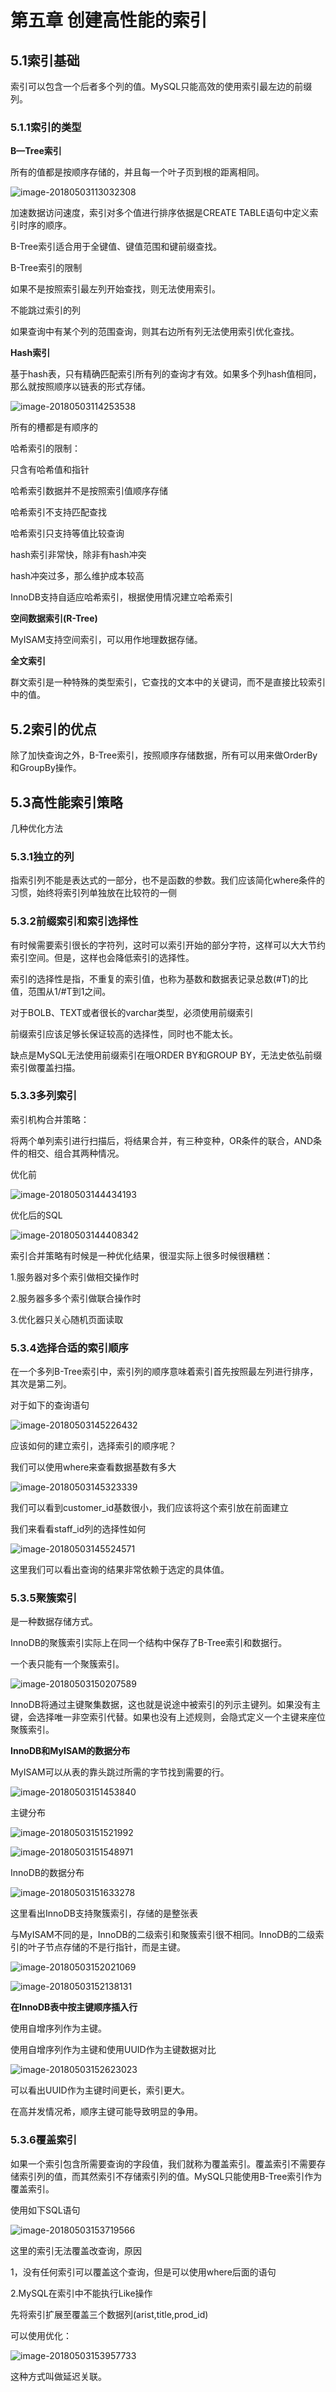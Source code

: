 # 第五章 创建高性能的索引

## 5.1索引基础

索引可以包含一个后者多个列的值。MySQL只能高效的使用索引最左边的前缀列。

### 5.1.1索引的类型

**B—Tree索引**

所有的值都是按顺序存储的，并且每一个叶子页到根的距离相同。

![image-20180503113032308](/Users/youyujie/Documents/读书笔记/高性能MySQL/图片/B-Tree结构.png)

加速数据访问速度，索引对多个值进行排序依据是CREATE TABLE语句中定义索引时序的顺序。

B-Tree索引适合用于全键值、键值范围和键前缀查找。

B-Tree索引的限制

如果不是按照索引最左列开始查找，则无法使用索引。

不能跳过索引的列

如果查询中有某个列的范围查询，则其右边所有列无法使用索引优化查找。

**Hash索引**

基于hash表，只有精确匹配索引所有列的查询才有效。如果多个列hash值相同，那么就按照顺序以链表的形式存储。

![image-20180503114253538](/Users/youyujie/Documents/读书笔记/高性能MySQL/图片/Hash数据结构.png)

所有的槽都是有顺序的

哈希索引的限制：

只含有哈希值和指针

哈希索引数据并不是按照索引值顺序存储

哈希索引不支持匹配查找

哈希索引只支持等值比较查询

hash索引非常快，除非有hash冲突

hash冲突过多，那么维护成本较高

InnoDB支持自适应哈希索引，根据使用情况建立哈希索引

**空间数据索引(R-Tree)**

MyISAM支持空间索引，可以用作地理数据存储。

**全文索引**

群文索引是一种特殊的类型索引，它查找的文本中的关键词，而不是直接比较索引中的值。

## 5.2索引的优点

​	除了加快查询之外，B-Tree索引，按照顺序存储数据，所有可以用来做OrderBy和GroupBy操作。

## 5.3高性能索引策略

几种优化方法

###  5.3.1独立的列

指索引列不能是表达式的一部分，也不是函数的参数。我们应该简化where条件的习惯，始终将索引列单独放在比较符的一侧

### 5.3.2前缀索引和索引选择性

有时候需要索引很长的字符列，这时可以索引开始的部分字符，这样可以大大节约索引空间。但是，这样也会降低索引的选择性。

索引的选择性是指，不重复的索引值，也称为基数和数据表记录总数(#T)的比值，范围从1/#T到1之间。

对于BOLB、TEXT或者很长的varchar类型，必须使用前缀索引

前缀索引应该足够长保证较高的选择性，同时也不能太长。

缺点是MySQL无法使用前缀索引在哦ORDER BY和GROUP BY，无法史依弘前缀索引做覆盖扫描。

### 5.3.3多列索引

索引机构合并策略：

将两个单列索引进行扫描后，将结果合并，有三种变种，OR条件的联合，AND条件的相交、组合其两种情况。

优化前

![image-20180503144434193](/Users/youyujie/Documents/读书笔记/高性能MySQL/图片/优化前.png)

优化后的SQL

![image-20180503144408342](/Users/youyujie/Documents/读书笔记/高性能MySQL/图片/优化后的SQL.png)

索引合并策略有时候是一种优化结果，很湿实际上很多时候很糟糕：

1.服务器对多个索引做相交操作时

2.服务器多多个索引做联合操作时

3.优化器只关心随机页面读取

### 5.3.4选择合适的索引顺序

在一个多列B-Tree索引中，索引列的顺序意味着索引首先按照最左列进行排序，其次是第二列。

对于如下的查询语句

![image-20180503145226432](/Users/youyujie/Documents/读书笔记/高性能MySQL/图片/SQL查询语句1.png)

应该如何的建立索引，选择索引的顺序呢？

我们可以使用where来查看数据基数有多大

![image-20180503145323339](/Users/youyujie/Documents/读书笔记/高性能MySQL/图片/SQL1数据基数查询.png)

我们可以看到customer_id基数很小，我们应该将这个索引放在前面建立

我们来看看staff_id列的选择性如何

![image-20180503145524571](/Users/youyujie/Documents/读书笔记/高性能MySQL/图片/SQL1的数据基数查询2.png)

这里我们可以看出查询的结果非常依赖于选定的具体值。

### 5.3.5聚簇索引

是一种数据存储方式。

InnoDB的聚簇索引实际上在同一个结构中保存了B-Tree索引和数据行。

一个表只能有一个聚簇索引。

![image-20180503150207589](/Users/youyujie/Documents/读书笔记/高性能MySQL/图片/聚簇索引的数据分布.png)

InnoDB将通过主键聚集数据，这也就是说途中被索引的列示主键列。如果没有主键，会选择唯一非空索引代替。如果也没有上述规则，会隐式定义一个主键来座位聚簇索引。

**InnoDB和MyISAM的数据分布**

MyISAM可以从表的靠头跳过所需的字节找到需要的行。

![image-20180503151453840](/Users/youyujie/Documents/读书笔记/高性能MySQL/图片/MyISAM数据分布.png)

主键分布

![image-20180503151521992](/Users/youyujie/Documents/读书笔记/高性能MySQL/图片/MyISAM主键分布.png)

![image-20180503151548971](/Users/youyujie/Documents/读书笔记/高性能MySQL/图片/MyISAM非主键分布.png)

InnoDB的数据分布

![image-20180503151633278](/Users/youyujie/Documents/读书笔记/高性能MySQL/图片/InnoDB的数据分布.png)

这里看出InnoDB支持聚簇索引，存储的是整张表

与MyISAM不同的是，InnoDB的二级索引和聚簇索引很不相同。InnoDB的二级索引的叶子节点存储的不是行指针，而是主键。

![image-20180503152021069](/Users/youyujie/Documents/读书笔记/高性能MySQL/图片/InnoDB的二级索引.png)

![image-20180503152138131](/Users/youyujie/Documents/读书笔记/高性能MySQL/图片/聚簇和非聚簇表的对比.png)

**在InnoDB表中按主键顺序插入行**

使用自增序列作为主键。

使用自增序列作为主键和使用UUID作为主键数据对比

![image-20180503152623023](/Users/youyujie/Documents/读书笔记/高性能MySQL/图片/InnoDB插入数据测试结果.png)

可以看出UUID作为主键时间更长，索引更大。

在高并发情况希，顺序主键可能导致明显的争用。

### 5.3.6覆盖索引

如果一个索引包含所需要查询的字段值，我们就称为覆盖索引。覆盖索引不需要存储索引列的值，而其然索引不存储索引列的值。MySQL只能使用B-Tree索引作为覆盖索引。

使用如下SQL语句

![image-20180503153719566](/Users/youyujie/Documents/读书笔记/高性能MySQL/图片/SQL语句覆盖索引.png)

这里的索引无法覆盖改查询，原因

1，没有任何索引可以覆盖这个查询，但是可以使用where后面的语句

2.MySQL在索引中不能执行Like操作

先将索引扩展至覆盖三个数据列(arist,title,prod_id)

可以使用优化：

![image-20180503153957733](/Users/youyujie/Documents/读书笔记/高性能MySQL/图片/SQL覆盖优化.png)

这种方式叫做延迟关联。

